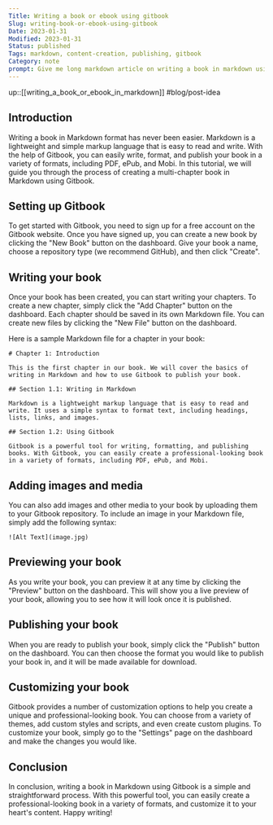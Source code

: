 ```yaml
---
Title: Writing a book or ebook using gitbook
Slug: writing-book-or-ebook-using-gitbook
Date: 2023-01-31
Modified: 2023-01-31
Status: published
Tags: markdown, content-creation, publishing, gitbook
Category: note
prompt: Give me long markdown article on writing a book in markdown using gitbook. The article is tutorial style with proper introduction and detailed guidance. Can be based on creation of exemplary book with some minimal, multi-chapter content.
---
```


up::[[writing_a_book_or_ebook_in_markdown]]
#blog/post-idea 


## Introduction

Writing a book in Markdown format has never been easier. Markdown is a lightweight and simple markup language that is easy to read and write. With the help of Gitbook, you can easily write, format, and publish your book in a variety of formats, including PDF, ePub, and Mobi. In this tutorial, we will guide you through the process of creating a multi-chapter book in Markdown using Gitbook.

## Setting up Gitbook

To get started with Gitbook, you need to sign up for a free account on the Gitbook website. Once you have signed up, you can create a new book by clicking the "New Book" button on the dashboard. Give your book a name, choose a repository type (we recommend GitHub), and then click "Create".

## Writing your book

Once your book has been created, you can start writing your chapters. To create a new chapter, simply click the "Add Chapter" button on the dashboard. Each chapter should be saved in its own Markdown file. You can create new files by clicking the "New File" button on the dashboard.

Here is a sample Markdown file for a chapter in your book:

```
# Chapter 1: Introduction

This is the first chapter in our book. We will cover the basics of writing in Markdown and how to use Gitbook to publish your book.

## Section 1.1: Writing in Markdown

Markdown is a lightweight markup language that is easy to read and write. It uses a simple syntax to format text, including headings, lists, links, and images.

## Section 1.2: Using Gitbook

Gitbook is a powerful tool for writing, formatting, and publishing books. With Gitbook, you can easily create a professional-looking book in a variety of formats, including PDF, ePub, and Mobi.

```

## Adding images and media

You can also add images and other media to your book by uploading them to your Gitbook repository. To include an image in your Markdown file, simply add the following syntax:

`![Alt Text](image.jpg)`

## Previewing your book

As you write your book, you can preview it at any time by clicking the "Preview" button on the dashboard. This will show you a live preview of your book, allowing you to see how it will look once it is published.

## Publishing your book

When you are ready to publish your book, simply click the "Publish" button on the dashboard. You can then choose the format you would like to publish your book in, and it will be made available for download.

## Customizing your book

Gitbook provides a number of customization options to help you create a unique and professional-looking book. You can choose from a variety of themes, add custom styles and scripts, and even create custom plugins. To customize your book, simply go to the "Settings" page on the dashboard and make the changes you would like.

## Conclusion

In conclusion, writing a book in Markdown using Gitbook is a simple and straightforward process. With this powerful tool, you can easily create a professional-looking book in a variety of formats, and customize it to your heart's content. Happy writing!